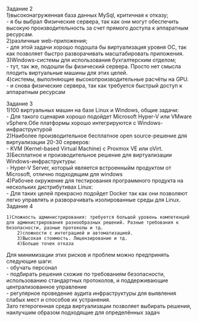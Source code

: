   Задание 2  
    1)высоконагруженная база данных MySql, критичная к отказу;  
    	- я бы выбрал Физические сервера, так как они могут обеспечить высокую производительность за счет прямого доступа к аппаратным ресурсам.  
     2)различные web-приложения;  
    	- для этой задачи хорошо подошла бы виртуализация уровня ОС, так как позволяет быстро разворачивать масштабировать приложения.   
    3)Windows-системы для использования бухгалтерским отделом;  
    	- тут, так же, подошли бы физический сервера. Просто нет смысла плодить виртуальные машины для этих целей.  
     4)системы, выполняющие высокопроизводительные расчёты на GPU.  
    	- и снова физические сервера, так как требуется быстрый доступ к аппаратным ресурсам  
       
  Задание 3  
    1)100 виртуальных машин на базе Linux и Windows, общие задачи:  
      - Для такого сценария хорошо подойдет Microsoft Hyper-V или VMware vSphere.Обе платформы хорошо интегрируются с Windows-инфраструктурой  
    2)Наиболее производительное бесплатное open source-решение для виртуализации 20-30 серверов:  
       - KVM (Kernel-based Virtual Machine) с Proxmox VE или oVirt.   
    3)Бесплатное и производительное решение для виртуализации Windows-инфраструктуры:  
	      - Hyper-V Server, который является встроенныйм продуктом от Microsoft, отлично подходящим для windows  
    4)Рабочее окружение для тестирования программного продукта на нескольких дистрибутивах Linux:  
	      - Для таких целей прекрасно подойдет Docker так как они позволяют легко управлять и разворачивать изолированные среды для Linux.   
  Задание 4   
    
	1)Сложность администрирования: требуется большой уровень компетенций для администрирования разнообразных решений. Разные требования к безопасности, разные протоколы и тд.  
	    2)сложности с интеграцией и автоматизацией.  
	    3)Высокая стоимость. Лицензирование и тд.  
	    4)Больше точек отказа  
Для минимизации этих рисков и проблем можно предпринять следующие шаги:  
	    - обучать персонал  
    	- подбирать решения схожие по требованиям безопасности, использованию стандартных протоколов, и поддерживающие централизованное управление  
	    - регулярное проведение аудита инфраструктуры для выявления слабых мест и способов их устранения.  
            Зато гетерогенная среда виртуализации позволяет выбирать решения, наилучшим образом подходящие для определённых задач  




